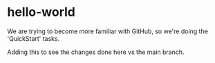 # hello-world
We are trying to become more familiar with GitHub, so we're doing the 'QuickStart' tasks.

Adding this to see the changes done here vs the main branch.
